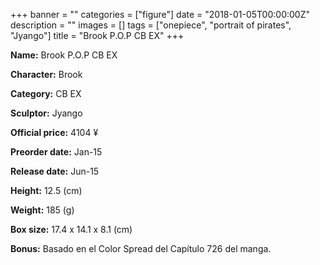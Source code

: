 +++
banner = ""
categories = ["figure"]
date = "2018-01-05T00:00:00Z"
description = ""
images = []
tags = ["onepiece", "portrait of pirates", "Jyango"]
title = "Brook P.O.P CB EX"
+++

**Name:** Brook P.O.P CB EX

**Character:** Brook

**Category:** CB  EX 

**Sculptor:** Jyango

**Official price:** 4104 ¥

**Preorder date:** Jan-15

**Release date:** Jun-15

**Height:** 12.5 (cm)

**Weight:** 185 (g)

**Box size:** 17.4 x 14.1 x 8.1 (cm)

**Bonus:** Basado en el Color Spread del Capítulo 726 del manga.
